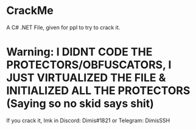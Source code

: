 # CrackMe
A C# .NET File, given for ppl to try to crack it.


# Warning: I DIDNT CODE THE PROTECTORS/OBFUSCATORS, I JUST VIRTUALIZED THE FILE & INITIALIZED ALL THE PROTECTORS (Saying so no skid says shit)


If you crack it, lmk in Discord: Dimis#1821 or Telegram: DimisSSH
